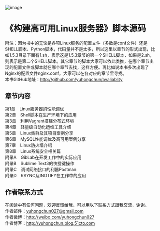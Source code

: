 
![image](https://github.com/yuhongchun/avaliablity/blob/master/screenhot/newbook.jpg)


《构建高可用Linux服务器》脚本源码
========================================
附注：因为书中的无论是各项Linux服务的配置文件（多数是conf文件）还是SHELL脚本、Python脚本，代码量并不是太多，所以这里以章节的形式出现，比如1.5.3目录下面有1.sh，表示这是1.5.3章节的第一个SHELL脚本，如果是2.sh，则表示是第二个SHELL脚本。其它章节的脚本大家可以依此类推，在哪个章节出现的配置文件或脚本就在哪个章节去找，这样方便。再比如说本书多次出现了Nginx的配置文件nginx.conf，大家可以在各对应的章节里寻找。<br>
本书GitHub地址：http://github.com/yuhongchun/avaliablity

章节内容
----------------------------------------
第1章　Linux服务器的性能调优<br>
第2章　Shell脚本在生产环境下的应用<br>
第3章　利用Vagrant搭建分布式环境<br>
第4章　轻量级自动化运维工具介绍<br>
第5章　Linux集群及其项目案例分享<br>
第6章　MySQL性能调优及高可用案例分享<br>
第7章　Linux防火墙介绍<br>
第8章　Linux系统安全相关篇<br>
附录A　GibLab在开发工作中的实际应用<br>
附录B　Sublime Text3的快捷键操作<br>
附录C　调试网络接口的利器Postman<br>
附录D　RSYNC及INOTIFY在工作中的应用<br>


作者联系方式
-----------------------------------------
在阅读中有任何问题，欢迎反馈给我，可以用以下联系方式跟我交流，谢谢。<br> 
作者邮件：yuhongchun027@gmail.com<br> 
作者微博：http://weibo.com/yuhongchun027<br> 
作者博客：http://yuhongchun.blog.51cto.com<br> 
